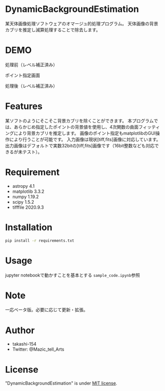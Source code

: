 # DynamicBackgroundEstimation

某天体画像処理ソフトウェアのオマージュ的処理プログラム。
天体画像の背景カブリを推定し減算処理することで除去します。

# DEMO

処理前（レベル補正済み）

ポイント指定画面

処理後（レベル補正済み）


# Features

某ソフトのようにそこそこ背景カブリを除くことができます。
本プログラムでは、あらかじめ指定したポイントの背景値を使用し、4次関数の曲面フィッティングにより背景カブリを推定します。
画像のポイント指定もmatplotlibのGUI操作により行うことが可能です。
入力画像は現状[tiff,fits]画像に対応しています。
出力画像はデフォルトで実数32bitの[tiff,fits]画像です（16bit整数なども対応できるが未テスト）。

# Requirement

* astropy 4.1
* matplotlib 3.3.2
* numpy 1.19.2
* scipy 1.5.2
* tifffile 2020.9.3

# Installation

```bash
pip install -r requirements.txt
```

# Usage

jupyter notebookで動かすことを基本とする
`sample_code.ipynb`参照

# Note

一応ベータ版。必要に応じて更新・拡張。

# Author

* takashi-154
* Twitter: @Mazic_tell_Arts

# License

"DynamicBackgroundEstimation" is under [MIT license](https://en.wikipedia.org/wiki/MIT_License).
